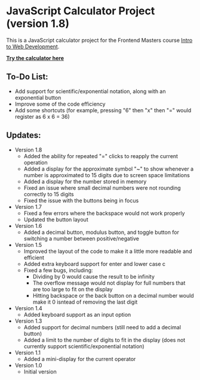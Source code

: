 # JavaScript Calculator Project (version 1.8)

This is a JavaScript calculator project for the Frontend Masters course [Intro to Web Development](https://bthold.github.io/intro-to-web-dev-v2/).

**[Try the calculator here](https://sirdaniel711.github.io/calculator/)**

## To-Do List:
- Add support for scientific/exponential notation, along with an exponential button
- Improve some of the code efficiency
- Add some shortcuts (for example, pressing "6" then "x" then "=" would register as 6 x 6 = 36) 

## Updates:
- Version 1.8
    * Added the ability for repeated "=" clicks to reapply the current operation
    * Added a display for the approximate symbol "~" to show whenever a number is approximated to 15 digits due to screen space limitations
    * Added a display for the number stored in memory
    * Fixed an issue where small decimal numbers were not rounding correctly to 15 digits
    * Fixed the issue with the buttons being in focus
- Version 1.7
    * Fixed a few errors where the backspace would not work properly 
    * Updated the button layout
- Version 1.6
    * Added a decimal button, modulus button, and toggle button for switching a number between positive/negative
- Version 1.5
    * Improved the layout of the code to make it a little more readable and efficient
    * Added extra keyboard support for enter and lower case c
    * Fixed a few bugs, including:
        - Dividing by 0 would cause the result to be infinity
        - The overflow message would not display for full numbers that are too large to fit on the display
        - Hitting backspace or the back button on a decimal number would make it 0 isntead of removing the last digit
- Version 1.4
    * Added keyboard support as an input option
- Version 1.3
    * Added support for decimal numbers (still need to add a decimal button)
    * Added a limit to the number of digits to fit in the display (does not currently support scientific/exponential notation)
- Version 1.1
    * Added a mini-display for the current operator
- Version 1.0
    * Initial version

